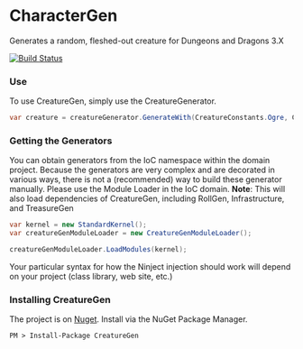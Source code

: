 # CharacterGen

Generates a random, fleshed-out creature for Dungeons and Dragons 3.X

[![Build Status](https://dev.azure.com/dndgen/DnDGen/_apis/build/status/DnDGen.CreatureGen?branchName=master)](https://dev.azure.com/dndgen/DnDGen/_build/latest?definitionId=5&branchName=master)

### Use

To use CreatureGen, simply use the CreatureGenerator.

```C#
var creature = creatureGenerator.GenerateWith(CreatureConstants.Ogre, CreatureConstants.Templates.Zombie);
```

### Getting the Generators

You can obtain generators from the IoC namespace within the domain project.  Because the generators are very complex and are decorated in various ways, there is not a (recommended) way to build these generator manually.  Please use the Module Loader in the IoC domain.  **Note**: This will also load dependencies of CreatureGen, including RollGen, Infrastructure, and TreasureGen

```C#
var kernel = new StandardKernel();
var creatureGenModuleLoader = new CreatureGenModuleLoader();

creatureGenModuleLoader.LoadModules(kernel);
```

Your particular syntax for how the Ninject injection should work will depend on your project (class library, web site, etc.)

### Installing CreatureGen

The project is on [Nuget](https://www.nuget.org/packages/CreatureGen). Install via the NuGet Package Manager.

    PM > Install-Package CreatureGen
